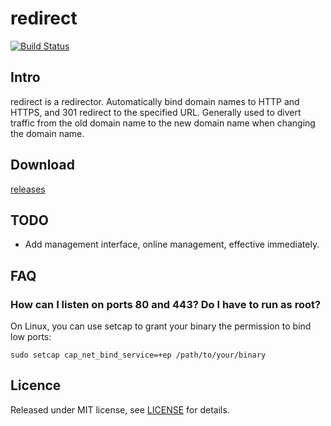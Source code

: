 # redirect

[![Build Status](https://www.travis-ci.org/zs5460/redirect.svg?branch=master)](https://www.travis-ci.org/zs5460/redirect)

## Intro

redirect is a redirector. Automatically bind domain names to HTTP and HTTPS, and 301 redirect to the specified URL. Generally used to divert traffic from the old domain name to the new domain name when changing the domain name.

## Download

[releases](https://github.com/zs5460/redirect/releases/latest)

## TODO

* Add management interface, online management, effective immediately.

## FAQ

### How can I listen on ports 80 and 443? Do I have to run as root?

On Linux, you can use setcap to grant your binary the permission to bind low ports:

```shell
sudo setcap cap_net_bind_service=+ep /path/to/your/binary
```

## Licence

Released under MIT license, see [LICENSE](LICENSE) for details.
